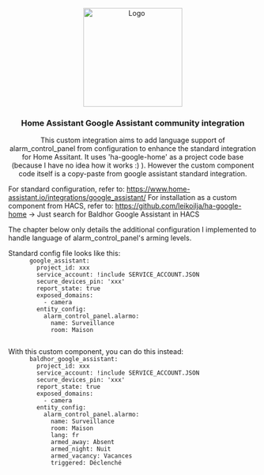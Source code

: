 <p align="center">
  <a href="https://github.com/Baldhor/baldhor-google-assistant">
    <img src="https://brands.home-assistant.io/google_home/icon.png" alt="Logo" height="200">
  </a>
</p>

<h3 align="center">Home Assistant Google Assistant community integration</h3>

<p align="center">
  This custom integration aims to add language support of alarm_control_panel from configuration to enhance the standard integration for Home Assitant.
  It uses 'ha-google-home' as a project code base (because I have no idea how it works :) ).
  However the custom component code itself is a copy-paste from google assistant standard integration.

  For standard configuration, refer to: https://www.home-assistant.io/integrations/google_assistant/
  For installation as a custom component from HACS, refer to: https://github.com/leikoilja/ha-google-home
    -> Just search for Baldhor Google Assistant in HACS

  The chapter below only details the additional configuration I implemented to handle language of alarm_control_panel's arming levels.
</p>

<p align="left">
  <p>
    Standard config file looks like this:
    <code>
      google_assistant:
        project_id: xxx
        service_account: !include SERVICE_ACCOUNT.JSON
        secure_devices_pin: 'xxx'
        report_state: true
        exposed_domains:
          - camera
        entity_config:
          alarm_control_panel.alarmo:
            name: Surveillance
            room: Maison
    </code>
  </p>

  <p>
    With this custom component, you can do this instead:
    <code>
      baldhor_google_assistant:
        project_id: xxx
        service_account: !include SERVICE_ACCOUNT.JSON
        secure_devices_pin: 'xxx'
        report_state: true
        exposed_domains:
          - camera
        entity_config:
          alarm_control_panel.alarmo:
            name: Surveillance
            room: Maison
            lang: fr
            armed_away: Absent
            armed_night: Nuit
            armed_vacancy: Vacances
            triggered: Déclenché
    </code>
  </p>
</p>